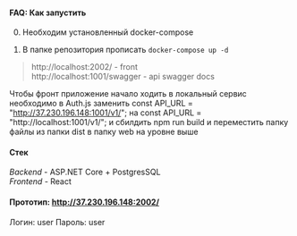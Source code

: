 #### FAQ: Как запустить
0. Необходим установленный docker-compose

1. В папке репозитория прописать `docker-compose up -d`
> http://localhost:2002/ - front </br>
> http://localhost:1001/swagger - api swagger docs

Чтобы фронт приложение начало ходить в локальный сервис необходимо в Auth.js заменить
const API_URL = "http://37.230.196.148:1001/v1/"; на const API_URL = "http://localhost:1001/v1/";
и сбилдить npm run build и переместить папку файлы из папки dist в папку web на уровне выше

#### Стек
*Backend* - ASP.NET Core + PostgresSQL </br>
*Frontend* - React

#### Прототип: http://37.230.196.148:2002/
Логин: user
Пароль: user



